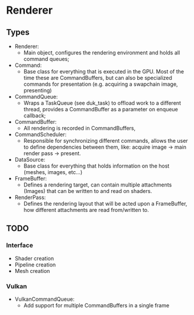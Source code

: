 # Renderer

## Types

- Renderer:
  - Main object, configures the rendering environment and holds all command queues;
- Command:
  - Base class for everything that is executed in the GPU. Most of the time these are CommandBuffers, but can also be specialized commands for presentation (e.g. acquiring a swapchain image, presenting)
- CommandQueue:
  - Wraps a TaskQueue (see duk_task) to offload work to a different thread, provides a CommandBuffer as a parameter on enqueue callback;
- CommandBuffer:
  - All rendering is recorded in CommandBuffers,
- CommandScheduler:
  - Responsible for synchronizing different commands, allows the user to define dependencies between them, like: acquire image -> main render pass -> present. 
- DataSource:
  - Base class for everything that holds information on the host (meshes, images, etc...)
- FrameBuffer:
  - Defines a rendering target, can contain multiple attachments (Images) that can be written to and read on shaders.
- RenderPass:
  - Defines the rendering layout that will be acted upon a FrameBuffer, how different attachments are read from/written to.

## TODO
### Interface
- Shader creation
- Pipeline creation
- Mesh creation
### Vulkan
- VulkanCommandQueue:
  - Add support for multiple CommandBuffers in a single frame
  